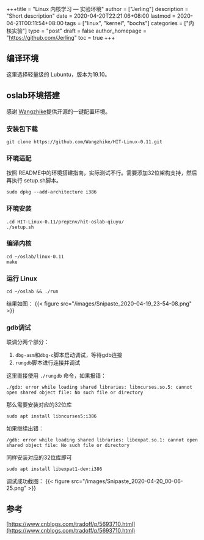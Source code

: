 +++title = "Linux 内核学习 — 实验环境"
author = ["Jerling"]
description = "Short description"
date = 2020-04-20T22:21:06+08:00
lastmod = 2020-04-21T00:11:54+08:00
tags = ["linux", "kernel", "bochs"]
categories = ["内核实验"]
type = "post"
draft = false
author_homepage = "https://github.com/Jerling"
toc = true
+++

## 编译环境
这里选择轻量级的 Lubuntu，版本为19.10。

## oslab环境搭建

感谢 [Wangzhike](https://github.com/Wangzhike/HIT-Linux-0.11)提供开源的一键配置环境。

### 安装包下载
```shell
git clone https://github.com/Wangzhike/HIT-Linux-0.11.git
```

### 环境适配
按照 README中的环境搭建指南，实际测试不行。需要添加32位架构支持，然后再执行 setup.sh脚本。
```shell
sudo dpkg --add-architecture i386
```

### 环境安装
```shell
.cd HIT-Linux-0.11/prepEnv/hit-oslab-qiuyu/ 
./setup.sh
```

### 编译内核
```shell
cd ~/oslab/linux-0.11
make
```

### 运行 Linux
```shell
cd ~/oslab && ./run
```
结果如图：
{{< figure src="/images/Snipaste_2020-04-19_23-54-08.png" >}}

### gdb调试
联调分两个部分：
1. `dbg-asm`和`dbg-c`脚本启动调试，等待gdb连接
2. `rungdb`脚本进行连接并调试

这里直接使用 `./rungdb` 命令，如果报错：
```shell
./gdb: error while loading shared libraries: libncurses.so.5: cannot open shared object file: No such file or directory
```
那么需要安装对应的32位库
```shell
sudo apt install libncurses5:i386
```

如果继续出错：
```
/gdb: error while loading shared libraries: libexpat.so.1: cannot open shared object file: No such file or directory
```
同样安装对应的32位库即可
```shell
sudo apt install libexpat1-dev:i386
```

调试成功截图：
{{< figure src="/images/Snipaste_2020-04-20_00-06-25.png" >}}

## 参考
[https://www.cnblogs.com/tradoff/p/5693710.html](https://www.cnblogs.com/tradoff/p/5693710.html)